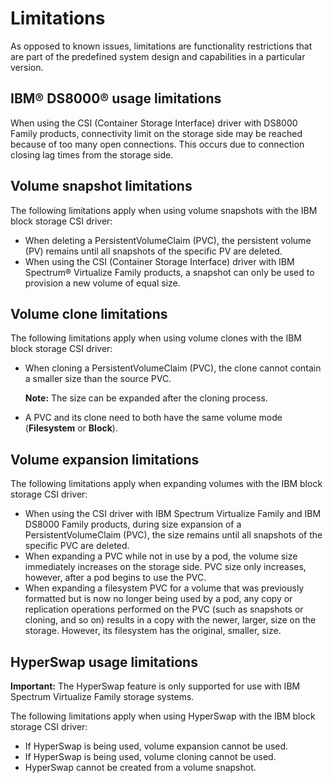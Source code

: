 # Limitations

As opposed to known issues, limitations are functionality restrictions that are part of the predefined system design and capabilities in a particular version.

## IBM® DS8000® usage limitations

When using the CSI (Container Storage Interface) driver with DS8000 Family products, connectivity limit on the storage side may be reached because of too many open connections. This occurs due to connection closing lag times from the storage side.

## Volume snapshot limitations

The following limitations apply when using volume snapshots with the IBM block storage CSI driver:

-   When deleting a PersistentVolumeClaim (PVC), the persistent volume (PV) remains until all snapshots of the specific PV are deleted.
-   When using the CSI (Container Storage Interface) driver with IBM Spectrum® Virtualize Family products, a snapshot can only be used to provision a new volume of equal size.

## Volume clone limitations

The following limitations apply when using volume clones with the IBM block storage CSI driver:

-   When cloning a PersistentVolumeClaim (PVC), the clone cannot contain a smaller size than the source PVC.

    **Note:** The size can be expanded after the cloning process.

-   A PVC and its clone need to both have the same volume mode (**Filesystem** or **Block**).

## Volume expansion limitations

The following limitations apply when expanding volumes with the IBM block storage CSI driver:

-   When using the CSI driver with IBM Spectrum Virtualize Family and IBM DS8000 Family products, during size expansion of a PersistentVolumeClaim (PVC), the size remains until all snapshots of the specific PVC are deleted.
-   When expanding a PVC while not in use by a pod, the volume size immediately increases on the storage side. PVC size only increases, however, after a pod begins to use the PVC.
-   When expanding a filesystem PVC for a volume that was previously formatted but is now no longer being used by a pod, any copy or replication operations performed on the PVC (such as snapshots or cloning, and so on) results in a copy with the newer, larger, size on the storage. However, its filesystem has the original, smaller, size.

## HyperSwap usage limitations

**Important:** The HyperSwap feature is only supported for use with IBM Spectrum Virtualize Family storage systems.


The following limitations apply when using HyperSwap with the IBM block storage CSI driver:

- If HyperSwap is being used, volume expansion cannot be used.
- If HyperSwap is being used, volume cloning cannot be used.
- HyperSwap cannot be created from a volume snapshot.
